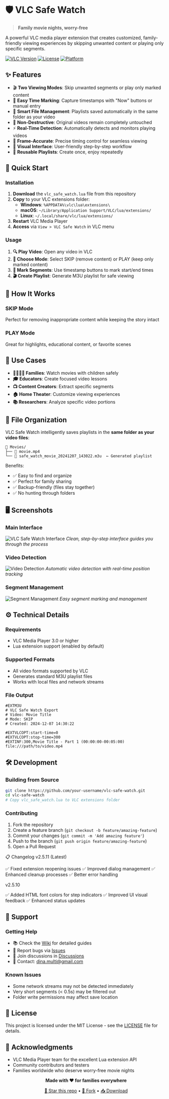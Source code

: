 # 🛡️ VLC Safe Watch

> **Family movie nights, worry-free**

A powerful VLC media player extension that creates customized, family-friendly viewing experiences by skipping unwanted content or playing only specific segments.

[![VLC Version](https://img.shields.io/badge/VLC-3.0%2B-orange)](https://www.videolan.org/vlc/)
[![License](https://img.shields.io/badge/License-MIT-blue.svg)](LICENSE)
[![Platform](https://img.shields.io/badge/Platform-Windows%20%7C%20macOS%20%7C%20Linux-lightgrey)](https://github.com/your-username/vlc-safe-watch)

## ✨ Features

- 🎬 **Two Viewing Modes**: Skip unwanted segments or play only marked content
- 📍 **Easy Time Marking**: Capture timestamps with "Now" buttons or manual entry
- 💾 **Smart File Management**: Playlists saved automatically in the same folder as your video
- 🔄 **Non-Destructive**: Original videos remain completely untouched
- ⚡ **Real-Time Detection**: Automatically detects and monitors playing videos
- 🎯 **Frame-Accurate**: Precise timing control for seamless viewing
- 📝 **Visual Interface**: User-friendly step-by-step workflow
- 🔁 **Reusable Playlists**: Create once, enjoy repeatedly

## 🚀 Quick Start

### Installation

1. **Download** the `vlc_safe_watch.lua` file from this repository
2. **Copy** to your VLC extensions folder:
   - **Windows**: `%APPDATA%\vlc\lua\extensions\`
   - **macOS**: `~/Library/Application Support/VLC/lua/extensions/`
   - **Linux**: `~/.local/share/vlc/lua/extensions/`
3. **Restart** VLC Media Player
4. **Access** via `View > VLC Safe Watch` in VLC menu

### Usage

1. **🔍 Play Video**: Open any video in VLC
2. **🎯 Choose Mode**: Select SKIP (remove content) or PLAY (keep only marked content)
3. **📝 Mark Segments**: Use timestamp buttons to mark start/end times
4. **🎬 Create Playlist**: Generate M3U playlist for safe viewing

## 📖 How It Works

### SKIP Mode
Perfect for removing inappropriate content while keeping the story intact

### PLAY Mode  
Great for highlights, educational content, or favorite scenes


## 🎯 Use Cases

- **👨‍👩‍👧‍👦 Families**: Watch movies with children safely
- **🎓 Educators**: Create focused video lessons
- **📺 Content Creators**: Extract specific segments
- **🏠 Home Theater**: Customize viewing experiences
- **📚 Researchers**: Analyze specific video portions

## 📁 File Organization

VLC Safe Watch intelligently saves playlists in the **same folder as your video files**:

```
📁 Movies/
├── 📄 movie.mp4
└── 📄 safe_watch_movie_20241207_143022.m3u  ← Generated playlist
```

Benefits:
- ✅ Easy to find and organize
- ✅ Perfect for family sharing
- ✅ Backup-friendly (files stay together)
- ✅ No hunting through folders

## 🖥️ Screenshots

### Main Interface
![VLC Safe Watch Interface](screenshots/interface.png)
*Clean, step-by-step interface guides you through the process*

### Video Detection
![Video Detection](screenshots/detection.png)
*Automatic video detection with real-time position tracking*

### Segment Management
![Segment Management](screenshots/segments.png)
*Easy segment marking and management*

## ⚙️ Technical Details

### Requirements
- VLC Media Player 3.0 or higher
- Lua extension support (enabled by default)

### Supported Formats
- All video formats supported by VLC
- Generates standard M3U playlist files
- Works with local files and network streams

### File Output
```m3u
#EXTM3U
# VLC Safe Watch Export
# Video: Movie Title
# Mode: SKIP
# Created: 2024-12-07 14:30:22

#EXTVLCOPT:start-time=0
#EXTVLCOPT:stop-time=300
#EXTINF:300,Movie Title - Part 1 (00:00:00-00:05:00)
file:///path/to/video.mp4
```

## 🛠️ Development

### Building from Source
```bash
git clone https://github.com/your-username/vlc-safe-watch.git
cd vlc-safe-watch
# Copy vlc_safe_watch.lua to VLC extensions folder
```

### Contributing
1. Fork the repository
2. Create a feature branch (`git checkout -b feature/amazing-feature`)
3. Commit your changes (`git commit -m 'Add amazing feature'`)
4. Push to the branch (`git push origin feature/amazing-feature`)
5. Open a Pull Request

📋 Changelog
v2.5.11 (Latest)

✅ Fixed extension reopening issues
✅ Improved dialog management
✅ Enhanced cleanup processes
✅ Better error handling

v2.5.10

✅ Added HTML font colors for step indicators
✅ Improved UI visual feedback
✅ Enhanced status updates
## 🤝 Support

### Getting Help
- 📚 Check the [Wiki](../../wiki) for detailed guides
- 🐛 Report bugs via [Issues](../../issues)
- 💬 Join discussions in [Discussions](../../discussions)
- 📧 Contact: [dina.multi@gmail.com](mailto:dina.multi@gmail.com)

### Known Issues
- Some network streams may not be detected immediately
- Very short segments (< 0.5s) may be filtered out
- Folder write permissions may affect save location

## 📄 License

This project is licensed under the MIT License - see the [LICENSE](LICENSE) file for details.

## 🙏 Acknowledgments

- VLC Media Player team for the excellent Lua extension API
- Community contributors and testers
- Families worldwide who deserve worry-free movie nights


<div align="center">

**Made with ❤️ for families everywhere**

[🌟 Star this repo](../../stargazers) • [🍴 Fork](../../fork) • [📥 Download](../../releases/latest)

</div>
